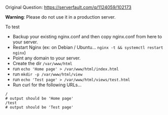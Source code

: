 Original Question: https://serverfault.com/q/1124059/102173

**Warning**: Please do not use it in a production server.

To test

- Backup your existing nginx.conf and then copy nginx.conf from here to your server.
- Restart Nginx (ex: on Debian / Ubuntu... `nginx -t && systemctl restart nginx`)
- Point any domain to your server.
- Create the dir `/var/www/html`
- run `echo 'Home page' > /var/www/html/index.html`
- run `mkdir -p /var/www/html/view`
- run `echo 'Test page' > /var/www/html/views/test.html`
- Run curl for the following URLs...

```
/
# output should be 'Home page'
/test
# output should be 'Test page'
```

